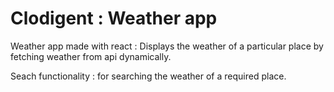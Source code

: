 # Clodigent : Weather app

Weather app made with react : Displays the weather of a particular place by fetching weather from api dynamically.

Seach functionality : for searching the weather of a required place.